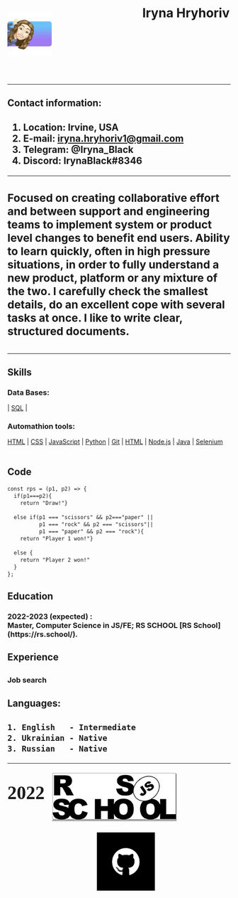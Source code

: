 
 <header>
 <p style="float:left; width: 20%;">
<img src="assets/img/imagesCVtest.jpeg" alt="alt text" title="MyPhoto" width="100"/>

</p>
<p style="float:left; width: 40%; text-align:left;">
<h1>Iryna Hryhoriv</h1> 
<br><br><br><br>
</p>
 </header>
 
---------------------

<h2>Contact information:<h2>

1. **Location:**  Irvine, USA
2. **E-mail:**    iryna.hryhoriv1@gmail.com
3. **Telegram:** @Iryna_Black
4. **Discord:**   IrynaBlack#8346

---------------------     ---------------------
<main>
<p><h3>Focused on creating collaborative effort and between support and engineering teams to implement system
or product level changes to benefit end users. Ability to learn quickly, often in high pressure situations, in
order to fully understand a new product, platform or any mixture of the two.
I carefully check the smallest details, do an excellent cope with several tasks at once. I like to write clear,
structured documents.<h3></p>
</main>

---------------------------------------------------

<h2>Skills</h2>

<h3>Data Bases:</h3> 
<nav>
  | <a href="/SQL/">SQL</a> |

</nav>

<h3>Automathion tools:</h3> 

<nav>
  <a href="/https://html.com/">HTML</a> |
  <a href="/css/">CSS</a> |
  <a href="/js/">JavaScript</a> |
  <a href="/python/">Python</a> |
  <a href="/git/">Git</a> |
  <a href="/https://html.com/">HTML</a> |
  <a href="/Node.js/">Node.js</a> |
  <a href="/java/">Java</a> |
  <a href="/Selenium/">Selenium</a> 

</nav>

<br>
<h2>Code</h2> 


```
const rps = (p1, p2) => {
  if(p1===p2){
    return "Draw!"}
  
  else if(p1 === "scissors" && p2==="paper" ||
          p1 === "rock" && p2 === "scissors"|| 
          p1 === "paper" && p2 === "rock"){
    return "Player 1 won!"}
  
  else {
    return "Player 2 won!"
  }
};
```
<h2>Education</h2>

<p><h3>2022-2023 (expected)
:<br> Master, Computer Science in JS/FE; RS SCHOOL [RS School](https://rs.school/).<h3></p>

<h2>Experience<h2>

<p><h3>Job search</h3></p>

<h2>Languages:<h2>
    
    1. English   - Intermediate
    2. Ukrainian - Native
    3. Russian   - Native

   

----------------------------------------------------

<footer>

<p style="float:left; width: 20%;">
<span style="font-family:Papyrus; font-size:2em;">2022</span>
</p>

<p style="float:left; width:0%; text-align:center;">

[![(assets/img/RSSchool.jpg)](assets/img/RSSchoollogosmall.jpg )](https://rs.school/js/)
</p>
<p style="float:left; width: 40%; text-align:center;">


[![(assets/img/GitHub.jpeg")](assets/img/GitHub.jpeg )](https://github.com/IrynaHryhoriv/rsschool-cv/tree/gh-pages)
</p>

</footer>